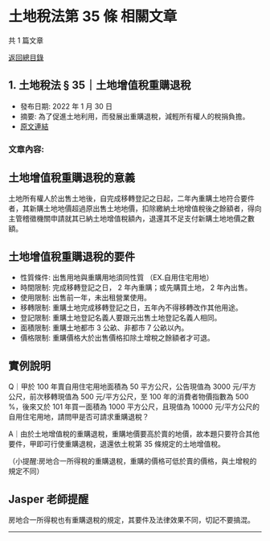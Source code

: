 # 土地稅法第 35 條 相關文章

共 1 篇文章

[返回總目錄](00_總目錄.md)

## 1. 土地稅法 § 35｜土地增值稅重購退稅

- 發布日期: 2022 年 1 月 30 日
- 摘要: 為了促進土地利用，而發展出重購退稅，減輕所有權人的稅捐負擔。
- [原文連結](https://www.jasper-realestate.com/%e5%9c%9f%e5%9c%b0%e7%a8%85%e6%b3%95-%c2%a735%ef%bd%9c%e5%9c%9f%e5%9c%b0%e5%a2%9e%e5%80%bc%e7%a8%85%e9%87%8d%e8%b3%bc%e9%80%80%e7%a8%85/)

### 文章內容:

## 土地增值稅重購退稅的意義

土地所有權人於出售土地後，自完成移轉登記之日起，二年內重購土地符合要件者，其新購土地地價超過原出售土地地價，扣除繳納土地增值稅後之餘額者，得向主管稽徵機關申請就其已納土地增值稅額內，退還其不足支付新購土地地價之數額。

## 土地增值稅重購退稅的要件

- 性質條件: 出售用地與重購用地須同性質 （EX.自用住宅用地）
- 時間限制: 完成移轉登記之日， 2 年內重購；或先購買土地， 2 年內出售。
- 使用限制: 出售前一年，未出租營業使用。
- 移轉限制: 重購土地完成移轉登記之日，五年內不得移轉改作其他用途。
- 登記限制: 重購土地登記名義人要跟元出售土地登記名義人相同。
- 面積限制: 重購土地都市 3 公畝、非都市 7 公畝以內。
- 價格限制: 重購價格大於出售價格扣除土增稅之餘額者才可退。

## 實例說明

Q｜甲於 100 年賣自用住宅用地面積為 50 平方公尺，公告現值為 3000 元/平方公尺，前次移轉現值為 500 元/平方公尺，至 100 年的消費者物價指數為 500 %，後來又於 101 年買一面積為 1000 平方公尺，且現值為 10000 元/平方公尺的自用住宅用地，請問甲是否可請求重購退稅？

A｜由於土地增值稅的重購退稅，重購地價要高於賣的地價，故本題只要符合其他要件，甲即可行使重購退稅，退還依土稅第 35 條規定的土地增值稅。

（小提醒:房地合一所得稅的重購退稅，重購的價格可低於賣的價格，與土增稅的規定不同）

## Jasper 老師提醒

房地合一所得稅也有重購退稅的規定，其要件及法律效果不同，切記不要搞混。

---

